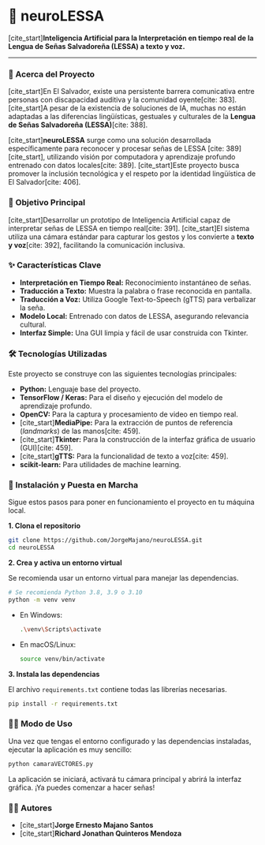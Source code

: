 # 🤖 neuroLESSA

[cite\_start]**Inteligencia Artificial para la Interpretación en tiempo real de la Lengua de Señas Salvadoreña (LESSA) a texto y voz.**

-----

### 📖 Acerca del Proyecto

[cite\_start]En El Salvador, existe una persistente barrera comunicativa entre personas con discapacidad auditiva y la comunidad oyente[cite: 383]. [cite\_start]A pesar de la existencia de soluciones de IA, muchas no están adaptadas a las diferencias lingüísticas, gestuales y culturales de la **Lengua de Señas Salvadoreña (LESSA)**[cite: 388].

[cite\_start]**neuroLESSA** surge como una solución desarrollada específicamente para reconocer y procesar señas de LESSA [cite: 389][cite\_start], utilizando visión por computadora y aprendizaje profundo entrenado con datos locales[cite: 389]. [cite\_start]Este proyecto busca promover la inclusión tecnológica y el respeto por la identidad lingüística de El Salvador[cite: 406].

### 🎯 Objetivo Principal

[cite\_start]Desarrollar un prototipo de Inteligencia Artificial capaz de interpretar señas de LESSA en tiempo real[cite: 391]. [cite\_start]El sistema utiliza una cámara estándar para capturar los gestos y los convierte a **texto y voz**[cite: 392], facilitando la comunicación inclusiva.

### ✨ Características Clave

  * **Interpretación en Tiempo Real:** Reconocimiento instantáneo de señas.
  * **Traducción a Texto:** Muestra la palabra o frase reconocida en pantalla.
  * **Traducción a Voz:** Utiliza Google Text-to-Speech (gTTS) para verbalizar la seña.
  * **Modelo Local:** Entrenado con datos de LESSA, asegurando relevancia cultural.
  * **Interfaz Simple:** Una GUI limpia y fácil de usar construida con Tkinter.

### 🛠️ Tecnologías Utilizadas

Este proyecto se construye con las siguientes tecnologías principales:

  * **Python:** Lenguaje base del proyecto.
  * **TensorFlow / Keras:** Para el diseño y ejecución del modelo de aprendizaje profundo.
  * **OpenCV:** Para la captura y procesamiento de video en tiempo real.
  * [cite\_start]**MediaPipe:** Para la extracción de puntos de referencia (*landmarks*) de las manos[cite: 459].
  * [cite\_start]**Tkinter:** Para la construcción de la interfaz gráfica de usuario (GUI)[cite: 459].
  * [cite\_start]**gTTS:** Para la funcionalidad de texto a voz[cite: 459].
  * **scikit-learn:** Para utilidades de machine learning.

### 🚀 Instalación y Puesta en Marcha

Sigue estos pasos para poner en funcionamiento el proyecto en tu máquina local.

**1. Clona el repositorio**

```bash
git clone https://github.com/JorgeMajano/neuroLESSA.git
cd neuroLESSA
```

**2. Crea y activa un entorno virtual**

Se recomienda usar un entorno virtual para manejar las dependencias.

```bash
# Se recomienda Python 3.8, 3.9 o 3.10
python -m venv venv
```

  * En Windows:
    ```bash
    .\venv\Scripts\activate
    ```
  * En macOS/Linux:
    ```bash
    source venv/bin/activate
    ```

**3. Instala las dependencias**

El archivo `requirements.txt` contiene todas las librerías necesarias.

```bash
pip install -r requirements.txt
```

### 🏃‍♂️ Modo de Uso

Una vez que tengas el entorno configurado y las dependencias instaladas, ejecutar la aplicación es muy sencillo:

```bash
python camaraVECTORES.py
```

La aplicación se iniciará, activará tu cámara principal y abrirá la interfaz gráfica. ¡Ya puedes comenzar a hacer señas\!

### 🧑‍💻 Autores

  * [cite\_start]**Jorge Ernesto Majano Santos**
  * [cite\_start]**Richard Jonathan Quinteros Mendoza**

